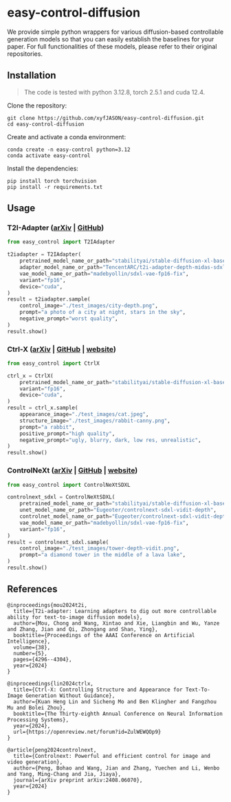 # easy-control-diffusion

We provide simple python wrappers for various diffusion-based controllable generation models so that you can easily establish the baselines for your paper.
For full functionalities of these models, please refer to their original repositories.



## Installation

> The code is tested with python 3.12.8, torch 2.5.1 and cuda 12.4.

Clone the repository:

```shell
git clone https://github.com/xyfJASON/easy-control-diffusion.git
cd easy-control-diffusion
```

Create and activate a conda environment:

```shell
conda create -n easy-control python=3.12
conda activate easy-control
```

Install the dependencies:

```shell
pip install torch torchvision
pip install -r requirements.txt
```



## Usage

### T2I-Adapter ([arXiv](https://arxiv.org/abs/2302.08453) | [GitHub](https://github.com/TencentARC/T2I-Adapter))

```python
from easy_control import T2IAdapter

t2iadapter = T2IAdapter(
    pretrained_model_name_or_path="stabilityai/stable-diffusion-xl-base-1.0",
    adapter_model_name_or_path="TencentARC/t2i-adapter-depth-midas-sdxl-1.0",
    vae_model_name_or_path="madebyollin/sdxl-vae-fp16-fix",
    variant="fp16",
    device="cuda",
)
result = t2iadapter.sample(
    control_image="./test_images/city-depth.png",
    prompt="a photo of a city at night, stars in the sky",
    negative_prompt="worst quality",
)
result.show()
```

### Ctrl-X ([arXiv](https://arxiv.org/abs/2406.07540) | [GitHub](https://github.com/genforce/ctrl-x/tree/main) | [website](https://genforce.github.io/ctrl-x))

```python
from easy_control import CtrlX

ctrl_x = CtrlX(
    pretrained_model_name_or_path="stabilityai/stable-diffusion-xl-base-1.0",
    variant="fp16",
    device="cuda",
)
result = ctrl_x.sample(
    appearance_image="./test_images/cat.jpeg",
    structure_image="./test_images/rabbit-canny.png",
    prompt="a rabbit",
    positive_prompt="high quality",
    negative_prompt="ugly, blurry, dark, low res, unrealistic",
)
result.show()
```

### ControlNeXt ([arXiv](https://arxiv.org/abs/2408.06070) | [GitHub](https://github.com/dvlab-research/ControlNeXt) | [website](https://pbihao.github.io/projects/controlnext/index.html))

```python
from easy_control import ControlNeXtSDXL

controlnext_sdxl = ControlNeXtSDXL(
    pretrained_model_name_or_path="stabilityai/stable-diffusion-xl-base-1.0",
    unet_model_name_or_path="Eugeoter/controlnext-sdxl-vidit-depth",
    controlnet_model_name_or_path="Eugeoter/controlnext-sdxl-vidit-depth",
    vae_model_name_or_path="madebyollin/sdxl-vae-fp16-fix",
    variant="fp16",
)
result = controlnext_sdxl.sample(
    control_image="./test_images/tower-depth-vidit.png",
    prompt="a diamond tower in the middle of a lava lake",
)
result.show()
```



## References

```
@inproceedings{mou2024t2i,
  title={T2i-adapter: Learning adapters to dig out more controllable ability for text-to-image diffusion models},
  author={Mou, Chong and Wang, Xintao and Xie, Liangbin and Wu, Yanze and Zhang, Jian and Qi, Zhongang and Shan, Ying},
  booktitle={Proceedings of the AAAI Conference on Artificial Intelligence},
  volume={38},
  number={5},
  pages={4296--4304},
  year={2024}
}
```

```
@inproceedings{lin2024ctrlx,
  title={Ctrl-X: Controlling Structure and Appearance for Text-To-Image Generation Without Guidance},
  author={Kuan Heng Lin and Sicheng Mo and Ben Klingher and Fangzhou Mu and Bolei Zhou},
  booktitle={The Thirty-eighth Annual Conference on Neural Information Processing Systems},
  year={2024},
  url={https://openreview.net/forum?id=ZulWEWQOp9}
}
```

```
@article{peng2024controlnext,
  title={Controlnext: Powerful and efficient control for image and video generation},
  author={Peng, Bohao and Wang, Jian and Zhang, Yuechen and Li, Wenbo and Yang, Ming-Chang and Jia, Jiaya},
  journal={arXiv preprint arXiv:2408.06070},
  year={2024}
}
```
